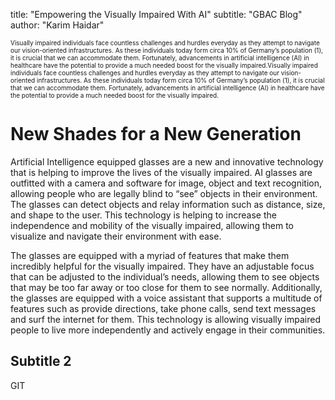 title: "Empowering the Visually Impaired With AI"
subtitle: "GBAC Blog"
author: "Karim Haidar"

<font size="1">Visually impaired individuals face countless challenges and hurdles everyday as they attempt to navigate our vision-oriented infrastructures. As these individuals today form circa 10% of Germany’s population (1), it is crucial that we can accommodate them. Fortunately, advancements in artificial intelligence (AI) in healthcare have the potential to provide a much needed boost for the visually impaired.Visually impaired individuals face countless challenges and hurdles everyday as they attempt to navigate our vision-oriented infrastructures. As these individuals today form circa 10% of Germany’s population (1), it is crucial that we can accommodate them. Fortunately, advancements in artificial intelligence (AI) in healthcare have the potential to provide a much needed boost for the visually impaired.</font>

# New Shades for a New Generation

Artificial Intelligence equipped glasses are a new and innovative technology that is helping to improve the lives of the visually impaired. AI glasses are outfitted with a camera and software for image, object and text recognition, allowing people who are legally blind to “see” objects in their environment. The glasses can detect objects and relay information such as distance, size, and shape to the user. This technology is helping to increase the independence and mobility of the visually impaired, allowing them to visualize and navigate their environment with ease.

The glasses are equipped with a myriad of features that make them incredibly helpful for the visually impaired. They have an adjustable focus that can be adjusted to the individual’s needs, allowing them to see objects that may be too far away or too close for them to see normally. Additionally, the glasses are equipped with a voice assistant that supports a multitude of features such as provide directions, take phone calls, send text messages and surf the internet for them. This technology is allowing visually impaired people to live more independently and actively engage in their communities. 

## Subtitle 2

GIT
